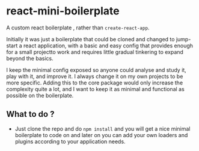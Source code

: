 # react-mini-boilerplate
A custom react boilerplate , rather than ```create-react-app```.

Initially it was just a boilerplate that could be cloned and changed to jump-start a react application, with a basic and easy 
config that provides enough for a small projectto work and requires little gradual tinkering to expand beyond the basics.

I keep the minimal config exposed so anyone could analyse and study it, play with it, and improve it.
I always change it on my own projects to be more specific. Adding this to the core package would only increase the complexity 
quite a lot, and I want to keep it as minimal and functional as possible on the boilerplate.

## What to do ?
- Just clone the repo and do ```npm install``` and you will get a nice minimal boilerplate to code on and later on you can add your own loaders and plugins according to your application needs.
